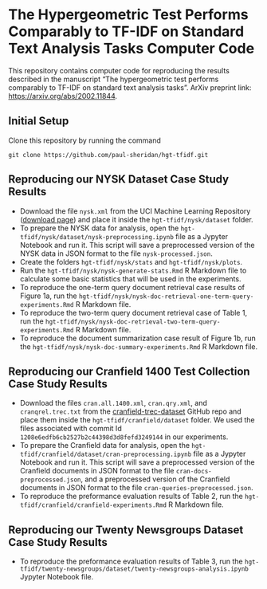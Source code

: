 # The Hypergeometric Test Performs Comparably to TF-IDF on Standard Text Analysis Tasks Computer Code
This repository contains computer code for reproducing the results described in the manuscript “The hypergeometric test performs comparably to TF-IDF on standard text analysis tasks”. ArXiv preprint link: https://arxiv.org/abs/2002.11844.

## Initial Setup

Clone this repository by running the command

```
git clone https://github.com/paul-sheridan/hgt-tfidf.git
```

## Reproducing our NYSK Dataset Case Study Results

* Download the file `nysk.xml` from the UCI Machine Learning Repository ([download page](https://archive.ics.uci.edu/ml/datasets/NYSK)) and place it inside the `hgt-tfidf/nysk/dataset` folder.
* To prepare the NYSK data for analysis, open the `hgt-tfidf/nysk/dataset/nysk-preprocessing.ipynb` file as a Jypyter Notebook and run it. This script will save a preprocessed version of the NYSK data in JSON format to the file `nysk-processed.json`.
* Create the folders `hgt-tfidf/nysk/stats` and `hgt-tfidf/nysk/plots`.
* Run the `hgt-tfidf/nysk/nysk-generate-stats.Rmd` R Markdown file to calculate some basic statistics that will be used in the experiments.
* To reproduce the one-term query document retrieval case results of Figure 1a, run the `hgt-tfidf/nysk/nysk-doc-retrieval-one-term-query-experiments.Rmd` R Markdown file.
* To reproduce the two-term query document retrieval case of Table 1, run the `hgt-tfidf/nysk/nysk-doc-retrieval-two-term-query-experiments.Rmd` R Markdown file.
* To reproduce the document summarization case result of Figure 1b, run the `hgt-tfidf/nysk/nysk-doc-summary-experiments.Rmd` R Markdown file.

## Reproducing our Cranfield 1400 Test Collection Case Study Results

* Download the files `cran.all.1400.xml`, `cran.qry.xml`, and `cranqrel.trec.txt` from the [cranfield-trec-dataset](https://github.com/oussbenk/cranfield-trec-dataset) GitHub repo and place them inside the `hgt-tfidf/cranfield/dataset` folder. We used the files associated with commit Id `1208e6edfb6cb2527b2c44398d3d8fefd3249144` in our experiments.
* To prepare the Cranfield data for analysis, open the `hgt-tfidf/cranfield/dataset/cran-preprocessing.ipynb` file as a Jypyter Notebook and run it. This script will save a preprocessed version of the Cranfield documents in JSON format to the file `cran-docs-preprocessed.json`, and a preprocessed version of the Cranfield documents in JSON format to the file `cran-queries-preprocessed.json`.
* To reproduce the preformance evaluation results of Table 2, run the `hgt-tfidf/cranfield/cranfield-experiments.Rmd` R Markdown file.

## Reproducing our Twenty Newsgroups Dataset Case Study Results

* To reproduce the preformance evaluation results of Table 3, run the `hgt-tfidf/twenty-newsgroups/dataset/twenty-newsgroups-analysis.ipynb` Jypyter Notebook file.
